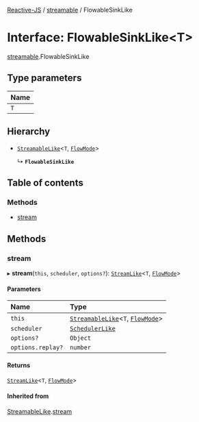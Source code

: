 [Reactive-JS](../README.md) / [streamable](../modules/streamable.md) / FlowableSinkLike

# Interface: FlowableSinkLike<T\>

[streamable](../modules/streamable.md).FlowableSinkLike

## Type parameters

| Name |
| :------ |
| `T` |

## Hierarchy

- [`StreamableLike`](streamable.StreamableLike.md)<`T`, [`FlowMode`](../modules/streamable.md#flowmode)\>

  ↳ **`FlowableSinkLike`**

## Table of contents

### Methods

- [stream](streamable.FlowableSinkLike.md#stream)

## Methods

### stream

▸ **stream**(`this`, `scheduler`, `options?`): [`StreamLike`](observable.StreamLike.md)<`T`, [`FlowMode`](../modules/streamable.md#flowmode)\>

#### Parameters

| Name | Type |
| :------ | :------ |
| `this` | [`StreamableLike`](streamable.StreamableLike.md)<`T`, [`FlowMode`](../modules/streamable.md#flowmode)\> |
| `scheduler` | [`SchedulerLike`](scheduler.SchedulerLike.md) |
| `options?` | `Object` |
| `options.replay?` | `number` |

#### Returns

[`StreamLike`](observable.StreamLike.md)<`T`, [`FlowMode`](../modules/streamable.md#flowmode)\>

#### Inherited from

[StreamableLike](streamable.StreamableLike.md).[stream](streamable.StreamableLike.md#stream)
